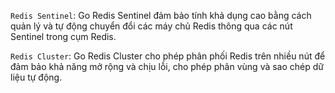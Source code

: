 `Redis Sentinel`: Go Redis Sentinel đảm bảo tính khả dụng cao bằng cách quản lý và tự động chuyển đổi các máy chủ Redis thông qua các nút Sentinel trong cụm Redis.

`Redis Cluster`: Go Redis Cluster cho phép phân phối Redis trên nhiều nút để đảm bảo khả năng mở rộng và chịu lỗi, cho phép phân vùng và sao chép dữ liệu tự động.